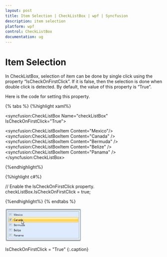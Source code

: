 ```yaml
---
layout: post
title: Item Selection | CheckListBox | wpf | Syncfusion
description: item selection
platform: wpf
control: CheckListBox
documentation: ug
---
```


# Item Selection

In CheckListBox, selection of item can be done by single click using the property “IsCheckOnFirstClick”. If it is false, then the selection is done when double click is detected. By default, the value of this property is “True”.

Here is the code for setting this property.

{% tabs %}
{%highlight xaml%}

<!-- Adding CheckListBox -->
<syncfusion:CheckListBox Name="checkListBox" IsCheckOnFirstClick="True"> 
<!-- Adding CheckListBox items -->  
<syncfusion:CheckListBoxItem Content="Mexico"/>
<syncfusion:CheckListBoxItem Content="Canada" /> 
<syncfusion:CheckListBoxItem Content="Bermuda" /> 
<syncfusion:CheckListBoxItem Content="Belize" />  
<syncfusion:CheckListBoxItem Content="Panama" />
</syncfusion:CheckListBox></td></tr>
  
{%endhighlight%}

{%highlight c#%}

// Enable the IsCheckOnFirstClick property.
checkListBox.IsCheckOnFirstClick = true;  </td></tr>

{%endhighlight%}
{% endtabs %}

![](Item-Selection_images/Item-Selection_img1.jpeg)

IsCheckOnFirstClick = "True"
{:.caption}